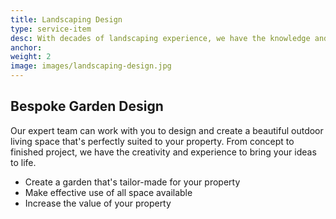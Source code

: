 ```yaml
---
title: Landscaping Design
type: service-item
desc: With decades of landscaping experience, we have the knowledge and skills to take your perfect garden from a dream to a reality.
anchor: 
weight: 2
image: images/landscaping-design.jpg
---
```

## Bespoke Garden Design

Our expert team can work with you to design and create a beautiful outdoor living space that's perfectly suited to your property. From concept to finished project, we have the creativity and experience to bring your ideas to life.

* Create a garden that's tailor-made for your property
* Make effective use of all space available
* Increase the value of your property

